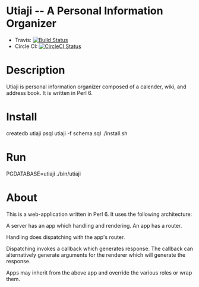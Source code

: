 Utiaji -- A Personal Information Organizer
=======
* Travis: [![Build Status](https://travis-ci.org/bduggan/utiaji.svg?branch=master)](https://travis-ci.org/bduggan/utiaji)
* Circle CI: [![CircleCI Status](https://circleci.com/gh/bduggan/utiaji/tree/master.svg?style=svg)](https://circleci.com/gh/bduggan/utiaji/tree/master)

Description
===========
Utiaji is personal information organizer composed of a calender, wiki, and address book.
It is written in Perl 6.

Install
=======
createdb utiaji
psql utiaji -f schema.sql
./install.sh

Run
===
PGDATABASE=utiaji ./bin/utiaji

About
=====
This is a web-application written in Perl 6. It uses the
following architecture:

A server has an app which handling and rendering.
An app has a router.

Handling does dispatching with the app's router.

Dispatching invokes a callback which generates response.
The callback can alternatively generate arguments for
the renderer which will generate the response.

Apps may inherit from the above app and override the
various roles or wrap them.



